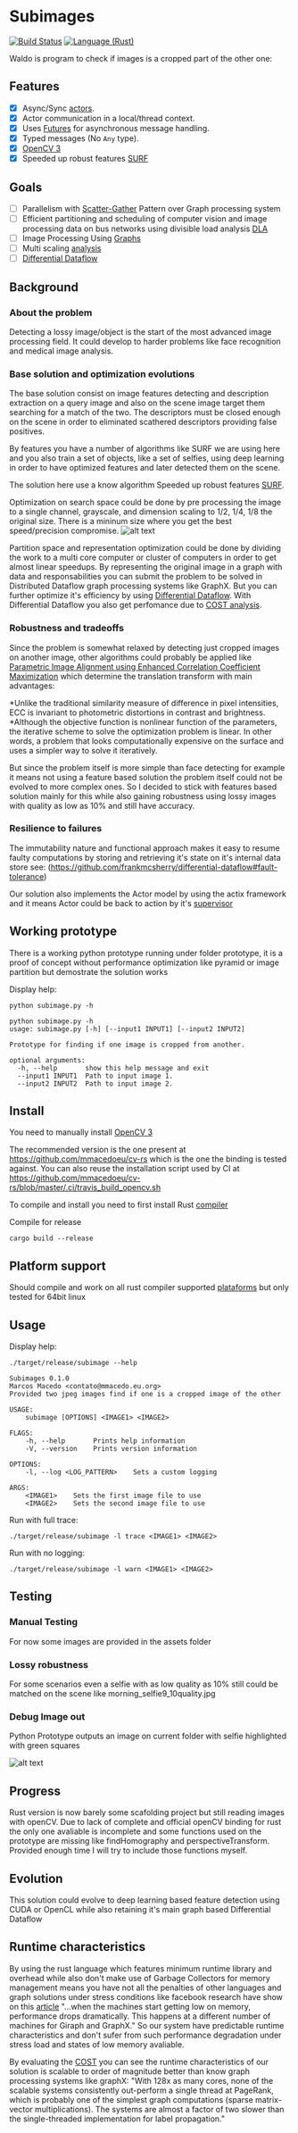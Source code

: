 # Subimages

[![Build Status](https://travis-ci.org/mmacedoeu/waldo-mmacedoeu.svg?branch=master)](https://travis-ci.org/mmacedoeu/waldo-mmacedoeu)
[![Language (Rust)](https://img.shields.io/badge/powered_by-Rust-blue.svg)](http://www.rust-lang.org/)

Waldo is program to check if images is a cropped part of the other one:

## Features

- [x] Async/Sync [actors](https://github.com/actix/actix).
- [x] Actor communication in a local/thread context.
- [x] Uses [Futures](https://crates.io/crates/futures) for asynchronous message handling.
- [x] Typed messages (No `Any` type).
- [x] [OpenCV 3](https://opencv.org/)
- [x] Speeded up robust features [SURF](https://en.wikipedia.org/wiki/Speeded_up_robust_features)

## Goals

- [ ] Parallelism with [Scatter-Gather](http://www.enterpriseintegrationpatterns.com/patterns/messaging/BroadcastAggregate.html) Pattern over Graph processing system
- [ ] Efficient partitioning and scheduling of computer vision and image processing data on bus networks using divisible load analysis [DLA](http://www.s3lab.ece.ufl.edu/publication/ivc2000.pdf)
- [ ] Image Processing Using [Graphs](http://www.cb.uu.se/~filip/ImageProcessingUsingGraphs/LectureNotes/Lecture1.pdf)
- [ ] Multi scaling [analysis](https://en.wikipedia.org/wiki/Pyramid_(image_processing))
- [ ] [Differential Dataflow](https://github.com/frankmcsherry/differential-dataflow)

## Background

### About the problem

Detecting a lossy image/object is the start of the most advanced image processing field. It could develop to harder problems like face recognition and medical image analysis.

### Base solution and optimization evolutions

The base solution consist on image features detecting and description extraction on a query image and also on the scene image target them searching for a match of the two. The descriptors must be closed enough on the scene in order to eliminated scathered descriptors providing false positives.

By features you have a number of algorithms like SURF we are using here and you also train a set of objects, like a set of selfies, using deep learning in order to have optimized features and later detected them on the scene.

The solution here use a know algorithm Speeded up robust features [SURF](https://en.wikipedia.org/wiki/Speeded_up_robust_features).

Optimization on search space could be done by pre processing the image to a single channel, grayscale, and dimension scaling to 1/2, 1/4, 1/8 the original size. There is a mininum size where you get the best speed/precision compromise.
![alt text](https://docs.opencv.org/3.4.1/Pyramids_Tutorial_Pyramid_Theory.png "A set of layers in which the higher the layer, the smaller the size.")

Partition space and representation optimization could be done by dividing the work to a multi core computer or cluster of computers in order to get almost linear speedups. By representing the original image in a graph with data and responsabilities you can submit the problem to be solved in Distributed Dataflow graph processing systems like GraphX. But you can further optimize it's efficiency by using [Differential Dataflow](https://github.com/frankmcsherry/differential-dataflow/blob/master/differentialdataflow.pdf). With Differential Dataflow you also get perfomance due to [COST analysis](http://www.frankmcsherry.org/graph/scalability/cost/2015/01/15/COST.html).

### Robustness and tradeoffs

Since the problem is somewhat relaxed by detecting just cropped images on another image, other algorithms could probably be applied like [Parametric Image Alignment using Enhanced Correlation Coefficient Maximization](http://xanthippi.ceid.upatras.gr/people/evangelidis/george_files/PAMI_2008.pdf)
which determine the translation transform with main advantages:

*Unlike the traditional similarity measure of difference in pixel intensities, ECC is invariant to photometric distortions in contrast and brightness.
*Although the objective function is nonlinear function of the parameters, the iterative scheme to solve the optimization problem is linear. In other words, a problem that looks computationally expensive on the surface and uses a simpler way to solve it iteratively.

But since the problem itself is more simple than face detecting for example it means not using a feature based solution the problem itself could not be evolved to more complex ones. So I decided to stick with features based solution mainly for this while also gaining robustness using lossy images with quality as low as 10% and still have accuracy.

### Resilience to failures

The immutability nature and functional approach makes it easy to resume faulty computations by storing and retrieving it's state on it's internal data store see: (https://github.com/frankmcsherry/differential-dataflow#fault-tolerance)

Our solution also implements the Actor model by using the actix framework and it means Actor could be back to action by it's [supervisor](https://www.queryhome.com/tech/133270/what-is-the-supervisor-or-supervision-concept-in-actor-model)

## Working prototype

There is a working python prototype running under folder prototype, it is a proof of concept without performance optimization like pyramid or image partition but demostrate the solution works

Display help:

`python subimage.py -h`

```text
python subimage.py -h
usage: subimage.py [-h] [--input1 INPUT1] [--input2 INPUT2]

Prototype for finding if one image is cropped from another.

optional arguments:
  -h, --help       show this help message and exit
  --input1 INPUT1  Path to input image 1.
  --input2 INPUT2  Path to input image 2.

```

## Install

You need to manually install [OpenCV 3](https://www.learnopencv.com/install-opencv3-on-ubuntu/)

The recommended version is the one present at https://github.com/mmacedoeu/cv-rs
which is the one the binding is tested against. You can also reuse the installation script used by CI at https://github.com/mmacedoeu/cv-rs/blob/master/.ci/travis_build_opencv.sh

To compile and install you need to first install Rust [compiler](https://www.rust-lang.org/en-US/install.html)

Compile for release

`cargo build --release`

## Platform support

Should compile and work on all rust compiler supported [plataforms](https://forge.rust-lang.org/platform-support.html) but only tested for 64bit linux

## Usage

Display help:

`./target/release/subimage --help`

```text
Subimages 0.1.0
Marcos Macedo <contato@mmacedo.eu.org>
Provided two jpeg images find if one is a cropped image of the other

USAGE:
    subimage [OPTIONS] <IMAGE1> <IMAGE2>

FLAGS:
    -h, --help       Prints help information
    -V, --version    Prints version information

OPTIONS:
    -l, --log <LOG_PATTERN>    Sets a custom logging

ARGS:
    <IMAGE1>    Sets the first image file to use
    <IMAGE2>    Sets the second image file to use
```

Run with full trace:

`./target/release/subimage -l trace <IMAGE1> <IMAGE2>`

Run with no logging:

`./target/release/subimage -l warn <IMAGE1> <IMAGE2>`

## Testing

### Manual Testing

For now some images are provided in the assets folder

### Lossy robustness

For some scenarios even a selfie with as low quality as 10% still could be matched on the scene like morning_selfie9_10quality.jpg

### Debug Image out

Python Prototype outputs an image on current folder with selfie highlighted with green squares

![alt text](https://github.com/mmacedoeu/waldo-mmacedoeu/raw/master/matches.jpg "Image output from prototype for debug")

## Progress

Rust version is now barely some scafolding project but still reading images with openCV. Due to lack of complete and official openCV binding for rust the only one avaliable is incomplete and some functions used on the prototype are missing like findHomography and perspectiveTransform. Provided enough time I will try to include those functions myself.

## Evolution

This solution could evolve to deep learning based feature detection using CUDA or OpenCL while also retaining it's main graph based Differential Dataflow

## Runtime characteristics

By using the rust language which features minimum runtime library and overhead while also don't make use of Garbage Collectors for memory management means you have not all the penalties of other languages and graph solutions under stress conditions like facebook research have show on this [article](https://code.fb.com/core-data/a-comparison-of-state-of-the-art-graph-processing-systems/) "...when the machines start getting low on memory, performance drops dramatically. This happens at a different number of machines for Giraph and GraphX." So our system have predictable runtime characteristics and don't sufer from such performance degradation under stress load and states of low memory avaliable.

By evaluating the [COST](http://www.frankmcsherry.org/graph/scalability/cost/2015/01/15/COST.html) you can see the runtime characteristics of our solution is scalable to order of magnitude better than know graph processing systems like graphX: "With 128x as many cores, none of the scalable systems consistently out-perform a single thread at PageRank, which is probably one of the simplest graph computations (sparse matrix-vector multiplications). The systems are almost a factor of two slower than the single-threaded implementation for label propagation."
